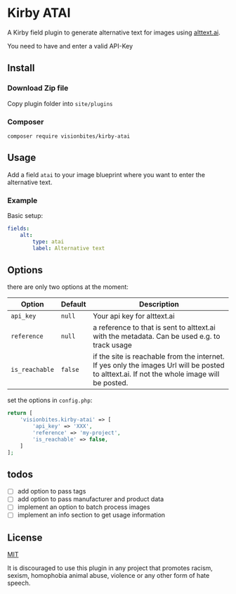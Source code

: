 # Kirby ATAI
A Kirby field plugin to generate alternative text for images using [alttext.ai](https://alttext.ai/).

You need to have and enter a valid API-Key 


## Install
### Download Zip file

Copy plugin folder into `site/plugins`

### Composer
```shell
composer require visionbites/kirby-atai
```

## Usage
Add a field `atai` to your image blueprint where you want to enter the alternative text.


### Example
Basic setup:

```yaml
fields:
    alt:
        type: atai
        label: Alternative text
```


## Options

there are only two options at the moment:

| Option         | Default | Description                                                                                                                                 |
|----------------|---------|---------------------------------------------------------------------------------------------------------------------------------------------|
| `api_key`      | `null`  | Your api key for alttext.ai                                                                                                                 |
| `reference`    | `null`  | a reference to that is sent to alttext.ai with the metadata. Can be used e.g. to track usage                                                |
| `is_reachable` | `false` | if the site is reachable from the internet. If yes only the images Url will be posted to alttext.ai. If not the whole image will be posted. |


set the options in `config.php`:

```php
return [
	'visionbites.kirby-atai' => [
		'api_key' => 'XXX',
		'reference' => 'my-project',
		'is_reachable' => false,
	]
];
```


## todos
- [ ] add option to pass tags
- [ ] add option to pass manufacturer and product data
- [ ] implement an option to batch process images
- [ ] implement an info section to get usage information

## License

[MIT](https://opensource.org/licenses/MIT)

It is discouraged to use this plugin in any project that promotes racism, sexism, homophobia animal abuse, violence or any other form of hate speech.
